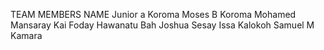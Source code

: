 TEAM MEMBERS NAME
Junior a Koroma
Moses B Koroma
Mohamed Mansaray
Kai Foday
Hawanatu Bah
Joshua Sesay
Issa Kalokoh
Samuel M Kamara
